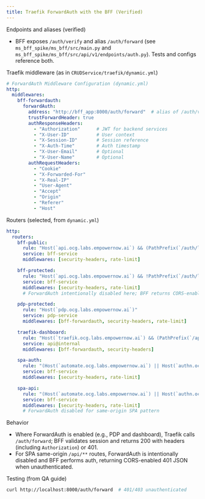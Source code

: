 ```yaml
---
title: Traefik ForwardAuth with the BFF (Verified)
---
```


Endpoints and aliases (verified)

- BFF exposes `/auth/verify` and alias `/auth/forward` (see `ms_bff_spike/ms_bff/src/main.py` and `ms_bff_spike/ms_bff/src/api/v1/endpoints/auth.py`). Tests and configs reference both.

Traefik middleware (as in `CRUDService/traefik/dynamic.yml`)

```yaml
# ForwardAuth Middleware Configuration (dynamic.yml)
http:
  middlewares:
    bff-forwardauth:
      forwardAuth:
        address: "http://bff_app:8000/auth/forward"  # alias of /auth/verify in BFF
        trustForwardHeader: true
        authResponseHeaders:
          - "Authorization"      # JWT for backend services
          - "X-User-ID"          # User context
          - "X-Session-ID"       # Session reference
          - "X-Auth-Time"        # Auth timestamp
          - "X-User-Email"       # Optional
          - "X-User-Name"        # Optional
        authRequestHeaders:
          - "Cookie"
          - "X-Forwarded-For"
          - "X-Real-IP"
          - "User-Agent"
          - "Accept"
          - "Origin"
          - "Referer"
          - "Host"
```

Routers (selected, from `dynamic.yml`)

```yaml
http:
  routers:
    bff-public:
      rule: "Host(`api.ocg.labs.empowernow.ai`) && (PathPrefix(`/auth/login`) || PathPrefix(`/auth/callback`) || PathPrefix(`/auth/forward`) || PathPrefix(`/auth/csrf`) || PathPrefix(`/health`))"
      service: bff-service
      middlewares: [security-headers, rate-limit]

    bff-protected:
      rule: "Host(`api.ocg.labs.empowernow.ai`) && !PathPrefix(`/auth/login`) && !PathPrefix(`/auth/callback`) && !PathPrefix(`/auth/forward`) && !PathPrefix(`/auth/csrf`) && !PathPrefix(`/health`)"
      service: bff-service
      middlewares: [security-headers, rate-limit]
      # ForwardAuth intentionally disabled here; BFF returns CORS-enabled 401 JSON for SPA flows

    pdp-protected:
      rule: "Host(`pdp.ocg.labs.empowernow.ai`)"
      service: pdp-service
      middlewares: [bff-forwardauth, security-headers, rate-limit]

    traefik-dashboard:
      rule: "Host(`traefik.ocg.labs.empowernow.ai`) && (PathPrefix(`/api`) || PathPrefix(`/dashboard`))"
      service: api@internal
      middlewares: [bff-forwardauth, security-headers]

    spa-auth:
      rule: "(Host(`automate.ocg.labs.empowernow.ai`) || Host(`authn.ocg.labs.empowernow.ai`) || Host(`authz.ocg.labs.empowernow.ai`)) && PathPrefix(`/auth/`)"
      service: bff-service
      middlewares: [security-headers, rate-limit]

    spa-api:
      rule: "(Host(`automate.ocg.labs.empowernow.ai`) || Host(`authn.ocg.labs.empowernow.ai`) || Host(`authz.ocg.labs.empowernow.ai`)) && PathPrefix(`/api/`)"
      service: bff-service
      middlewares: [security-headers, rate-limit]
      # ForwardAuth disabled for same-origin SPA pattern
```

Behavior

- Where ForwardAuth is enabled (e.g., PDP and dashboard), Traefik calls `/auth/forward`; BFF validates session and returns 200 with headers (including `Authorization`) or 401.
- For SPA same-origin `/api/**` routes, ForwardAuth is intentionally disabled and BFF performs auth, returning CORS-enabled 401 JSON when unauthenticated.

Testing (from QA guide)

```bash
curl http://localhost:8000/auth/forward  # 401/403 unauthenticated
```


